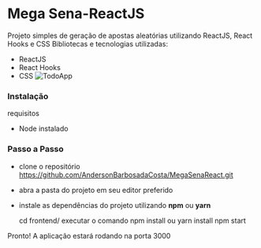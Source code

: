 # Mega Sena-ReactJS

Projeto simples de geração de apostas aleatórias utilizando ReactJS, React Hooks e CSS
Bibliotecas e tecnologias utilizadas:
- ReactJS
- React Hooks
- CSS
![TodoApp](https://i.imgur.com/KBM2ybu.png)

### Instalação

requisitos

- Node instalado

### Passo a Passo

-  clone o repositório https://github.com/AndersonBarbosadaCosta/MegaSenaReact.git

- abra a pasta do projeto em seu editor preferido

-  instale as dependências do projeto utilizando **npm** ou **yarn**

     cd frontend/
     executar o comando  npm install  ou yarn install
     npm start

Pronto! A aplicação estará rodando na porta 3000
